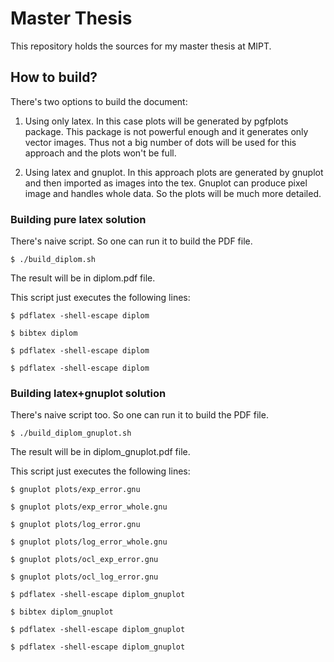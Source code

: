 # Master Thesis

This repository holds the sources for my master thesis at MIPT.

## How to build?

There's two options to build the document:

1. Using only latex. In this case plots will be generated by pgfplots
package. This package is not powerful enough and it generates only vector
images. Thus not a big number of dots will be used for this approach and the
plots won't be full.

2. Using latex and gnuplot. In this approach plots are generated by gnuplot
and then imported as images into the tex. Gnuplot can produce pixel image
and handles whole data. So the plots will be much more detailed.

### Building pure latex solution

There's naive script. So one can run it to build the PDF file.

``$ ./build_diplom.sh``

The result will be in diplom.pdf file.

This script just executes the following lines:

``$ pdflatex -shell-escape diplom``

``$ bibtex diplom``

``$ pdflatex -shell-escape diplom``

``$ pdflatex -shell-escape diplom``

### Building latex+gnuplot solution

There's naive script too. So one can run it to build the PDF file.

``$ ./build_diplom_gnuplot.sh``

The result will be in diplom_gnuplot.pdf file.

This script just executes the following lines:

``$ gnuplot plots/exp_error.gnu``

``$ gnuplot plots/exp_error_whole.gnu``

``$ gnuplot plots/log_error.gnu``

``$ gnuplot plots/log_error_whole.gnu``

``$ gnuplot plots/ocl_exp_error.gnu``

``$ gnuplot plots/ocl_log_error.gnu``

``$ pdflatex -shell-escape diplom_gnuplot``

``$ bibtex diplom_gnuplot``

``$ pdflatex -shell-escape diplom_gnuplot``

``$ pdflatex -shell-escape diplom_gnuplot``

